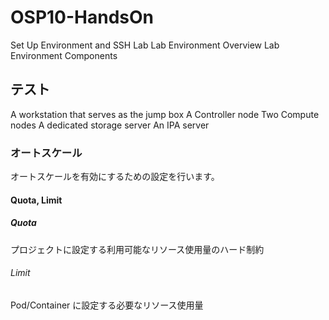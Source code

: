 # OSP10-HandsOn
Set Up Environment and SSH Lab
Lab Environment Overview
Lab Environment Components

## テスト
A workstation that serves as the jump box
A Controller node
Two Compute nodes
A dedicated storage server
An IPA server

### オートスケール
オートスケールを有効にするための設定を行います。

#### Quota, Limit

##### Quota
プロジェクトに設定する利用可能なリソース使用量のハード制約

###### Limit
Pod/Container に設定する必要なリソース使用量
